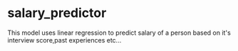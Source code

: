# salary_predictor
This model uses linear regression to predict salary of a person based on it's interview score,past experiences etc...
